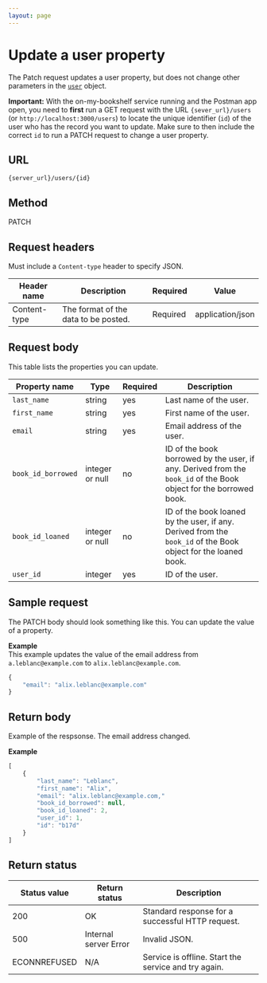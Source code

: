 ```yaml
---
layout: page
---
```


# Update a user property

The Patch request updates a user property, but does not change other parameters in the [`user`](user.md) object.

**Important:** With the on-my-bookshelf service running and the Postman app open, you need to **first** run a GET request with the URL `{sever_url}/users` (or `http://localhost:3000/users`) to locate the unique identifier (`id`) of the user who has the record you want to update. Make sure to then include the correct `id` to run a PATCH request to change a user property. 

## URL

```shell
{server_url}/users/{id}
```

## Method

PATCH

## Request headers

Must include a `Content-type` header to specify JSON.

| Header name | Description | Required | Value |
| -------------- | ------ | ------------ |------------ |
| Content-type | The format of the data to be posted. | Required | application/json |

## Request body

This table lists the properties you can update.

| Property name      | Type   | Required | Description                | 
| -------------- | ------ | -------- | -------------------------- | 
| `last_name`      | string | yes      | Last name of the user.     |       
| `first_name`     | string | yes      | First name of the user.    |       
| `email`          | string | yes      | Email address of the user. | 
| `book_id_borrowed` | integer or null | no | ID of the book borrowed by the user, if any. Derived from the `book_id` of the Book object for the borrowed book. |
| `book_id_loaned` | integer or null | no | ID of the book loaned by the user, if any. Derived from the `book_id` of the Book object for the loaned book.  |
| `user_id` | integer | yes | ID of the user. |

## Sample request

The PATCH body should look something like this. You can update the value of a property. 

**Example**<br>
This example updates the value of the email address from `a.leblanc@example.com` to `alix.leblanc@example.com`.

```js
{
    "email": "alix.leblanc@example.com"
}
```

## Return body

Example of the respsonse. The email address changed. 

**Example**

```js
[
    {
        "last_name": "Leblanc",
        "first_name": "Alix",
        "email": "alix.leblanc@example.com,"
        "book_id_borrowed": null,
        "book_id_loaned": 2,  
        "user_id": 1,
        "id": "b17d"
    }
]
```
## Return status

| Status value | Return status | Description |
| ------------- | ----------- | ----------- |
| 200 | OK | Standard response for a successful HTTP request. |
| 500 | Internal server Error | Invalid JSON. |
| ECONNREFUSED | N/A | Service is offline. Start the service and try again. |